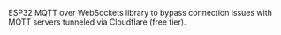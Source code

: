 ESP32 MQTT over WebSockets library to bypass connection issues with MQTT servers tunneled via Cloudflare (free tier).
